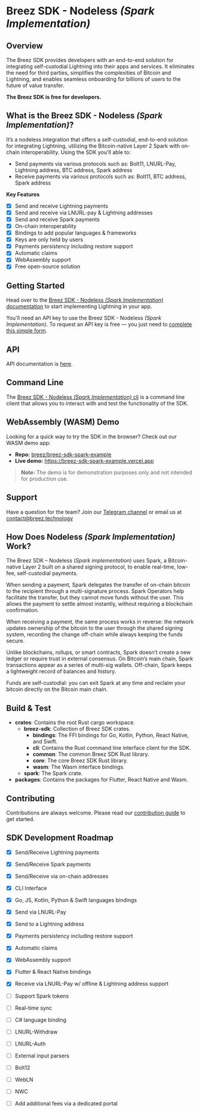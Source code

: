 # Breez SDK - Nodeless *(Spark Implementation)*

## **Overview**

The Breez SDK provides developers with an end-to-end solution for integrating self-custodial Lightning into their apps and services.
It eliminates the need for third parties, simplifies the complexities of Bitcoin and Lightning, and enables seamless onboarding for billions of users to the future of value transfer.

**The Breez SDK is free for developers.**


## **What is the Breez SDK - Nodeless *(Spark Implementation)*?**

It’s a nodeless integration that offers a self-custodial, end-to-end solution for integrating Lightning, utilizing the Bitcoin-native Layer 2 Spark with on-chain interoperability. Using the SDK you'll able to:

- Send payments via various protocols such as: Bolt11, LNURL-Pay, Lightning address, BTC address, Spark address
- Receive payments via various protocols such as: Bolt11, BTC address, Spark address

**Key Features**
- [x] Send and receive Lightning payments
- [x] Send and receive via LNURL-pay & Lightning addresses 
- [x] Send and receive Spark payments  
- [x] On-chain interoperability
- [x] Bindings to add popular languages & frameworks
- [x] Keys are only held by users
- [x] Payments persistency including restore support
- [x] Automatic claims
- [x] WebAssembly support
- [x] Free open-source solution

## Getting Started 

Head over to the [Breez SDK - Nodeless *(Spark Implementation)* documentation](https://sdk-doc-spark.breez.technology/) to start implementing Lightning in your app.

You'll need an API key to use the Breez SDK - Nodeless *(Spark Implementation)*. To request an API key is free — you just need to [complete this simple form](https://breez.technology/request-api-key/#contact-us-form-sdk).


## **API**

API documentation is [here](https://breez.github.io/spark-sdk/breez_sdk_spark/index.html).


## **Command Line**

The [Breez SDK - Nodeless *(Spark Implementation)* cli](https://github.com/breez/spark-sdk/tree/main/crates/breez-sdk/cli) is a command line client that allows you to interact with and test the functionality of the SDK.

## WebAssembly (WASM) Demo

Looking for a quick way to try the SDK in the browser? Check out our WASM demo app:

- **Repo:** [breez/breez-sdk-spark-example](https://github.com/breez/breez-sdk-spark-example)  
- **Live demo:** https://breez-sdk-spark-example.vercel.app  

> **Note:** The demo is for demonstration purposes only and not intended for production use.

## **Support**

Have a question for the team? Join our [Telegram channel](https://t.me/breezsdk) or email us at [contact@breez.technology](mailto:contact@breez.technology)
 

## How Does Nodeless *(Spark Implementation)* Work?

The Breez SDK – Nodeless (*Spark implementation*) uses Spark, a Bitcoin-native Layer 2 built on a shared signing protocol, to enable real-time, low-fee, self-custodial payments.

When sending a payment, Spark delegates the transfer of on-chain bitcoin to the recipient through a multi-signature process.
Spark Operators help facilitate the transfer, but they cannot move funds without the user. This allows the payment to settle almost instantly, without requiring a blockchain confirmation.

When receiving a payment, the same process works in reverse: the network updates ownership of the bitcoin to the user through the shared signing system, recording the change off-chain while always keeping the funds secure.

Unlike blockchains, rollups, or smart contracts, Spark doesn’t create a new ledger or require trust in external consensus.
On Bitcoin’s main chain, Spark transactions appear as a series of multi-sig wallets. Off-chain, Spark keeps a lightweight record of balances and history.

Funds are self-custodial: you can exit Spark at any time and reclaim your bitcoin directly on the Bitcoin main chain.


## **Build & Test**

- **crates**: Contains the root Rust cargo workspace.
    - **breez-sdk**: Collection of Breez SDK crates.
        - **bindings**: The FFI bindings for Go, Kotlin, Python, React Native, and Swift.
        - **cli**: Contains the Rust command line interface client for the SDK.
        - **common**: The common Breez SDK Rust library.
        - **core**: The core Breez SDK Rust library.
        - **wasm**: The Wasm interface bindings.        
    - **spark**: The Spark crate.
- **packages**: Contains the packages for Flutter, React Native and Wasm.


## **Contributing**

Contributions are always welcome. Please read our [contribution guide](CONTRIBUTING.md) to get started.


## **SDK Development Roadmap**

- [x] Send/Receive Lightning payments
- [x] Send/Receive Spark payments
- [x] Send/Receive via on-chain addresses
- [x] CLI Interface
- [x] Go, JS, Kotlin, Python & Swift languages bindings
- [x] Send via LNURL-Pay
- [x] Send to a Lightning address
- [x] Payments persistency including restore support
- [x] Automatic claims 
- [x] WebAssembly support
- [x] Flutter & React Native bindings 
- [x] Receive via LNURL-Pay w/ offline & Lightning address support
- [ ] Support Spark tokens
- [ ] Real-time sync
- [ ] C# language binding
- [ ] LNURL-Withdraw
- [ ] LNURL-Auth
- [ ] External input parsers
- [ ] Bolt12 
- [ ] WebLN
- [ ] NWC
- [ ]  Add additional fees via a dedicated portal




